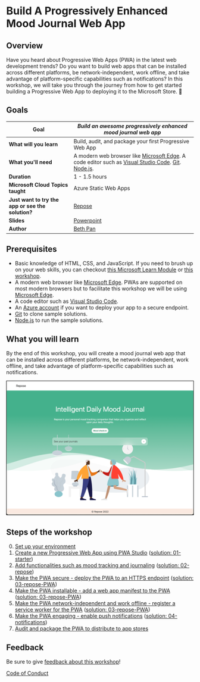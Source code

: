 # Build A Progressively Enhanced Mood Journal Web App

## Overview
Have you heard about Progressive Web Apps (PWA) in the latest web development trends? Do you want to build web apps that can be installed across different platforms, be network-independent, work offline, and take advantage of platform-specific capabilities such as notifications? In this workshop, we will take you through the journey from how to get started building a Progressive Web App to deploying it to the Microsoft Store. 🧠

## Goals

| **Goal** | *Build an awesome progressively enhanced mood journal web app* |
| -------- | -------------------------------------------------------------- |
| **What will you learn** | Build, audit, and package your first Progressive Web App |
| **What you'll need** | A modern web browser like [Microsoft Edge](https://aka.ms/learn-pwa/workshop/edge). A code editor such as [Visual Studio Code](https://aka.ms/learn-pwa/workshop/vscode). [Git](https://git-scm.com/downloads). [Node.js](https://nodejs.org/en/). |
| **Duration** | 1 - 1.5 hours |
| **Microsoft Cloud Topics taught** | Azure Static Web Apps |
| **Just want to try the app or see the solution?** | [Repose](https://gentle-mud-08de3661e.1.azurestaticapps.net/) |
| **Slides** | [Powerpoint](slides.pptx) |
| **Author** | [Beth Pan](https://twitter.com/beth_panx) |

## Prerequisites

- Basic knowledge of HTML, CSS, and JavaScript. If you need to brush up on your web skills, you can checkout [this Microsoft Learn Module](https://aka.ms/learn-pwa/workshop/docs.microsoft.com/learn/modules/build-simple-website/) or [this workshop](https://aka.ms/learn-pwa/workshop/github.com/microsoft/workshop-library/tree/main/full/build-resume-website).
- A modern web browser like [Microsoft Edge](https://aka.ms/learn-pwa/workshop/edge). PWAs are supported on most modern browsers but to facilitate this workshop we will be using [Microsoft Edge](https://aka.ms/learn-pwa/workshop/edge).
- A code editor such as [Visual Studio Code](https://aka.ms/learn-pwa/workshop/vscode).
- An [Azure account](https://aka.ms/learn-pwa/workshop/azure.microsoft.com/free/students/) if you want to deploy your app to a secure endpoint.
- [Git](https://git-scm.com/downloads) to clone sample solutions.
- [Node.js](https://nodejs.org/en/) to run the sample solutions.

## What you will learn

By the end of this workshop, you will create a mood journal web app that can be installed across different platforms, be network-independent, work offline, and take advantage of platform-specific capabilities such as notifications.

![image of completed project](images/home.png)

## Steps of the workshop

0. [Set up your environment](0-setup.md)
1. [Create a new Progressive Web App using PWA Studio](1-create-pwa.md) ([solution: 01-starter](solution/01-starter/))
2. [Add functionalities such as mood tracking and journaling](2-add-content.md) ([solution: 02-repose](solution/02-repose/))
3. [Make the PWA secure - deploy the PWA to an HTTPS endpoint](3-deploy-to-Azure.md) ([solution: 03-repose-PWA](solution/03-repose-PWA/))
4. [Make the PWA installable - add a web app manifest to the PWA](4-add-web-manifest.md) ([solution: 03-repose-PWA](solution/03-repose-PWA/public/manifest.json))
5. [Make the PWA network-independent and work offline - register a service worker for the PWA](5-register-service-worker.md) ([solution: 03-repose-PWA](solution/03-repose-PWA/))
6. [Make the PWA engaging - enable push notifications](6-notifications.md) ([solution: 04-notifications](solution/04-notifications/))
7. [Audit and package the PWA to distribute to app stores](7-store-ready.md)

## Feedback

Be sure to give [feedback about this workshop](https://forms.office.com/r/MdhJWMZthR)!

[Code of Conduct](../../CODE_OF_CONDUCT.md)

